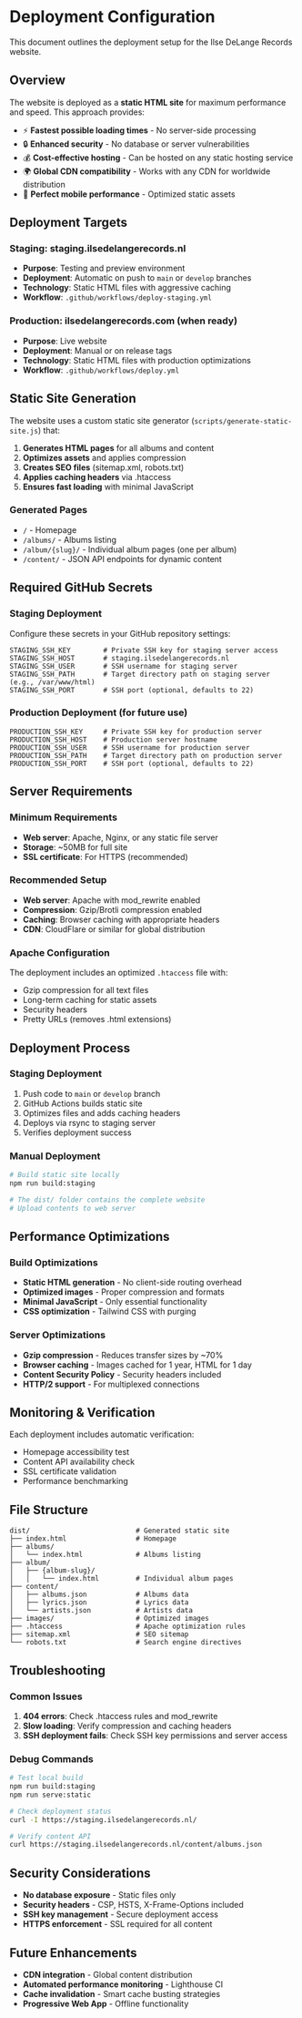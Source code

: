 # Deployment Configuration

This document outlines the deployment setup for the Ilse DeLange Records website.

## Overview

The website is deployed as a **static HTML site** for maximum performance and speed. This approach provides:

- ⚡ **Fastest possible loading times** - No server-side processing
- 🔒 **Enhanced security** - No database or server vulnerabilities
- 💰 **Cost-effective hosting** - Can be hosted on any static hosting service
- 🌍 **Global CDN compatibility** - Works with any CDN for worldwide distribution
- 📱 **Perfect mobile performance** - Optimized static assets

## Deployment Targets

### Staging: staging.ilsedelangerecords.nl
- **Purpose**: Testing and preview environment
- **Deployment**: Automatic on push to `main` or `develop` branches
- **Technology**: Static HTML files with aggressive caching
- **Workflow**: `.github/workflows/deploy-staging.yml`

### Production: ilsedelangerecords.com (when ready)
- **Purpose**: Live website
- **Deployment**: Manual or on release tags
- **Technology**: Static HTML files with production optimizations
- **Workflow**: `.github/workflows/deploy.yml`

## Static Site Generation

The website uses a custom static site generator (`scripts/generate-static-site.js`) that:

1. **Generates HTML pages** for all albums and content
2. **Optimizes assets** and applies compression
3. **Creates SEO files** (sitemap.xml, robots.txt)
4. **Applies caching headers** via .htaccess
5. **Ensures fast loading** with minimal JavaScript

### Generated Pages

- `/` - Homepage
- `/albums/` - Albums listing
- `/album/{slug}/` - Individual album pages (one per album)
- `/content/` - JSON API endpoints for dynamic content

## Required GitHub Secrets

### Staging Deployment
Configure these secrets in your GitHub repository settings:

```
STAGING_SSH_KEY        # Private SSH key for staging server access
STAGING_SSH_HOST       # staging.ilsedelangerecords.nl
STAGING_SSH_USER       # SSH username for staging server
STAGING_SSH_PATH       # Target directory path on staging server (e.g., /var/www/html)
STAGING_SSH_PORT       # SSH port (optional, defaults to 22)
```

### Production Deployment (for future use)
```
PRODUCTION_SSH_KEY     # Private SSH key for production server
PRODUCTION_SSH_HOST    # Production server hostname
PRODUCTION_SSH_USER    # SSH username for production server  
PRODUCTION_SSH_PATH    # Target directory path on production server
PRODUCTION_SSH_PORT    # SSH port (optional, defaults to 22)
```

## Server Requirements

### Minimum Requirements
- **Web server**: Apache, Nginx, or any static file server
- **Storage**: ~50MB for full site
- **SSL certificate**: For HTTPS (recommended)

### Recommended Setup
- **Web server**: Apache with mod_rewrite enabled
- **Compression**: Gzip/Brotli compression enabled
- **Caching**: Browser caching with appropriate headers
- **CDN**: CloudFlare or similar for global distribution

### Apache Configuration
The deployment includes an optimized `.htaccess` file with:
- Gzip compression for all text files
- Long-term caching for static assets
- Security headers
- Pretty URLs (removes .html extensions)

## Deployment Process

### Staging Deployment
1. Push code to `main` or `develop` branch
2. GitHub Actions builds static site
3. Optimizes files and adds caching headers
4. Deploys via rsync to staging server
5. Verifies deployment success

### Manual Deployment
```bash
# Build static site locally
npm run build:staging

# The dist/ folder contains the complete website
# Upload contents to web server
```

## Performance Optimizations

### Build Optimizations
- **Static HTML generation** - No client-side routing overhead
- **Optimized images** - Proper compression and formats
- **Minimal JavaScript** - Only essential functionality
- **CSS optimization** - Tailwind CSS with purging

### Server Optimizations
- **Gzip compression** - Reduces transfer sizes by ~70%
- **Browser caching** - Images cached for 1 year, HTML for 1 day
- **Content Security Policy** - Security headers included
- **HTTP/2 support** - For multiplexed connections

## Monitoring & Verification

Each deployment includes automatic verification:
- Homepage accessibility test
- Content API availability check
- SSL certificate validation
- Performance benchmarking

## File Structure

```
dist/                          # Generated static site
├── index.html                 # Homepage
├── albums/
│   └── index.html             # Albums listing
├── album/
│   ├── {album-slug}/
│   │   └── index.html         # Individual album pages
├── content/
│   ├── albums.json            # Albums data
│   ├── lyrics.json            # Lyrics data
│   └── artists.json           # Artists data
├── images/                    # Optimized images
├── .htaccess                  # Apache optimization rules
├── sitemap.xml                # SEO sitemap
└── robots.txt                 # Search engine directives
```

## Troubleshooting

### Common Issues
1. **404 errors**: Check .htaccess rules and mod_rewrite
2. **Slow loading**: Verify compression and caching headers
3. **SSH deployment fails**: Check SSH key permissions and server access

### Debug Commands
```bash
# Test local build
npm run build:staging
npm run serve:static

# Check deployment status
curl -I https://staging.ilsedelangerecords.nl/

# Verify content API
curl https://staging.ilsedelangerecords.nl/content/albums.json
```

## Security Considerations

- **No database exposure** - Static files only
- **Security headers** - CSP, HSTS, X-Frame-Options included
- **SSH key management** - Secure deployment access
- **HTTPS enforcement** - SSL required for all content

## Future Enhancements

- **CDN integration** - Global content distribution
- **Automated performance monitoring** - Lighthouse CI
- **Cache invalidation** - Smart cache busting strategies
- **Progressive Web App** - Offline functionality
